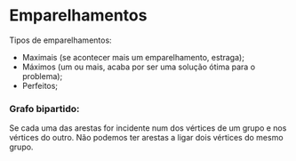 # Emparelhamentos

Tipos de emparelhamentos:
- Maximais (se acontecer mais um emparelhamento, estraga);
- Máximos (um ou mais, acaba por ser uma solução ótima para o problema);
- Perfeitos;

### Grafo bipartido: 

Se cada uma das arestas for incidente num dos vértices de um grupo e nos vértices do outro. Não podemos ter arestas a ligar dois vértices do mesmo grupo.

